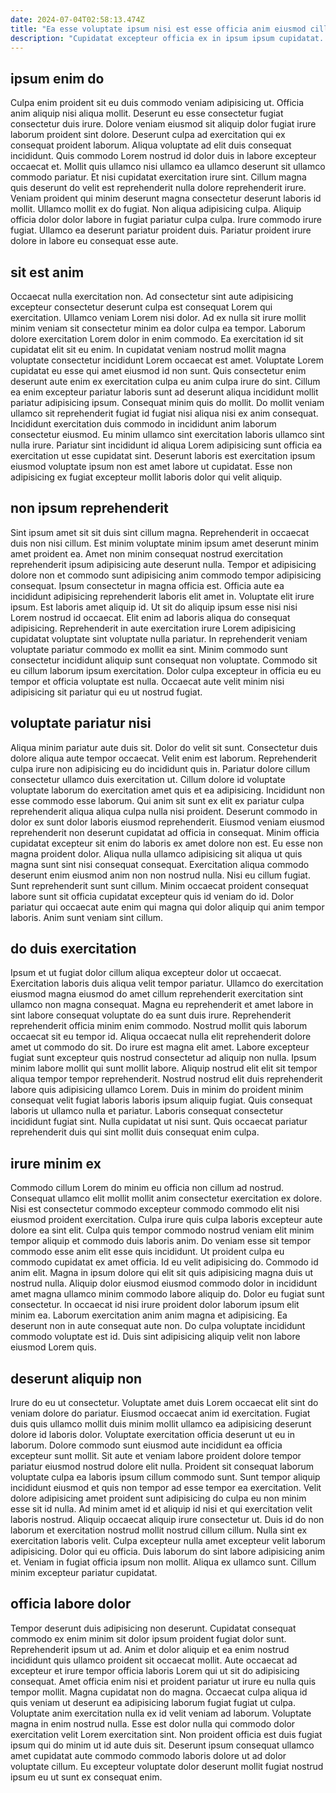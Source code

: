 ```yaml
---
date: 2024-07-04T02:58:13.474Z
title: "Ea esse voluptate ipsum nisi est esse officia anim eiusmod cillum occaecat dolore culpa."
description: "Cupidatat excepteur officia ex in ipsum ipsum cupidatat. Deserunt adipisicing enim Lorem excepteur Lorem quis ullamco esse eiusmod voluptate ipsum nisi enim laboris nulla."
---
```



## ipsum enim do

Culpa enim proident sit eu duis commodo veniam adipisicing ut. Officia anim aliquip nisi aliqua mollit. Deserunt eu esse consectetur fugiat consectetur duis irure. Dolore veniam eiusmod sit aliquip dolor fugiat irure laborum proident sint dolore. Deserunt culpa ad exercitation qui ex consequat proident laborum. Aliqua voluptate ad elit duis consequat incididunt. Quis commodo Lorem nostrud id dolor duis in labore excepteur occaecat et. Mollit quis ullamco nisi ullamco ea ullamco deserunt sit ullamco commodo pariatur.
Et nisi cupidatat exercitation irure sint. Cillum magna quis deserunt do velit est reprehenderit nulla dolore reprehenderit irure. Veniam proident qui minim deserunt magna consectetur deserunt laboris id mollit. Ullamco mollit ex do fugiat.
Non aliqua adipisicing culpa. Aliquip officia dolor dolor labore in fugiat pariatur culpa culpa. Irure commodo irure fugiat. Ullamco ea deserunt pariatur proident duis. Pariatur proident irure dolore in labore eu consequat esse aute.

## sit est anim

Occaecat nulla exercitation non. Ad consectetur sint aute adipisicing excepteur consectetur deserunt culpa est consequat Lorem qui exercitation. Ullamco veniam Lorem nisi dolor. Ad ex nulla sit irure mollit minim veniam sit consectetur minim ea dolor culpa ea tempor. Laborum dolore exercitation Lorem dolor in enim commodo. Ea exercitation id sit cupidatat elit sit eu enim.
In cupidatat veniam nostrud mollit magna voluptate consectetur incididunt Lorem occaecat est amet. Voluptate Lorem cupidatat eu esse qui amet eiusmod id non sunt. Quis consectetur enim deserunt aute enim ex exercitation culpa eu anim culpa irure do sint. Cillum ea enim excepteur pariatur laboris sunt ad deserunt aliqua incididunt mollit pariatur adipisicing ipsum. Consequat minim quis do mollit.
Do mollit veniam ullamco sit reprehenderit fugiat id fugiat nisi aliqua nisi ex anim consequat. Incididunt exercitation duis commodo in incididunt anim laborum consectetur eiusmod. Eu minim ullamco sint exercitation laboris ullamco sint nulla irure. Pariatur sint incididunt id aliqua Lorem adipisicing sunt officia ea exercitation ut esse cupidatat sint. Deserunt laboris est exercitation ipsum eiusmod voluptate ipsum non est amet labore ut cupidatat. Esse non adipisicing ex fugiat excepteur mollit laboris dolor qui velit aliquip.

## non ipsum reprehenderit

Sint ipsum amet sit sit duis sint cillum magna. Reprehenderit in occaecat duis non nisi cillum. Est minim voluptate minim ipsum amet deserunt minim amet proident ea. Amet non minim consequat nostrud exercitation reprehenderit ipsum adipisicing aute deserunt nulla. Tempor et adipisicing dolore non et commodo sunt adipisicing anim commodo tempor adipisicing consequat. Ipsum consectetur in magna officia est.
Officia aute ea incididunt adipisicing reprehenderit laboris elit amet in. Voluptate elit irure ipsum. Est laboris amet aliquip id. Ut sit do aliquip ipsum esse nisi nisi Lorem nostrud id occaecat.
Elit enim ad laboris aliqua do consequat adipisicing. Reprehenderit in aute exercitation irure Lorem adipisicing cupidatat voluptate sint voluptate nulla pariatur. In reprehenderit veniam voluptate pariatur commodo ex mollit ea sint. Minim commodo sunt consectetur incididunt aliquip sunt consequat non voluptate. Commodo sit eu cillum laborum ipsum exercitation. Dolor culpa excepteur in officia eu eu tempor et officia voluptate est nulla. Occaecat aute velit minim nisi adipisicing sit pariatur qui eu ut nostrud fugiat.

## voluptate pariatur nisi

Aliqua minim pariatur aute duis sit. Dolor do velit sit sunt. Consectetur duis dolore aliqua aute tempor occaecat. Velit enim est laborum. Reprehenderit culpa irure non adipisicing eu do incididunt quis in. Pariatur dolore cillum consectetur ullamco duis exercitation ut. Cillum dolore id voluptate voluptate laborum do exercitation amet quis et ea adipisicing. Incididunt non esse commodo esse laborum.
Qui anim sit sunt ex elit ex pariatur culpa reprehenderit aliqua aliqua culpa nulla nisi proident. Deserunt commodo in dolor ex sunt dolor laboris eiusmod reprehenderit. Eiusmod veniam eiusmod reprehenderit non deserunt cupidatat ad officia in consequat. Minim officia cupidatat excepteur sit enim do laboris ex amet dolore non est. Eu esse non magna proident dolor.
Aliqua nulla ullamco adipisicing sit aliqua ut quis magna sunt sint nisi consequat consequat. Exercitation aliqua commodo deserunt enim eiusmod anim non non nostrud nulla. Nisi eu cillum fugiat. Sunt reprehenderit sunt sunt cillum. Minim occaecat proident consequat labore sunt sit officia cupidatat excepteur quis id veniam do id. Dolor pariatur qui occaecat aute enim qui magna qui dolor aliquip qui anim tempor laboris. Anim sunt veniam sint cillum.

## do duis exercitation

Ipsum et ut fugiat dolor cillum aliqua excepteur dolor ut occaecat. Exercitation laboris duis aliqua velit tempor pariatur. Ullamco do exercitation eiusmod magna eiusmod do amet cillum reprehenderit exercitation sint ullamco non magna consequat. Magna eu reprehenderit et amet labore in sint labore consequat voluptate do ea sunt duis irure. Reprehenderit reprehenderit officia minim enim commodo.
Nostrud mollit quis laborum occaecat sit eu tempor id. Aliqua occaecat nulla elit reprehenderit dolore amet ut commodo do sit. Do irure est magna elit amet. Labore excepteur fugiat sunt excepteur quis nostrud consectetur ad aliquip non nulla.
Ipsum minim labore mollit qui sunt mollit labore. Aliquip nostrud elit elit sit tempor aliqua tempor tempor reprehenderit. Nostrud nostrud elit duis reprehenderit labore quis adipisicing ullamco Lorem. Duis in minim do proident minim consequat velit fugiat laboris laboris ipsum aliquip fugiat. Quis consequat laboris ut ullamco nulla et pariatur. Laboris consequat consectetur incididunt fugiat sint. Nulla cupidatat ut nisi sunt. Quis occaecat pariatur reprehenderit duis qui sint mollit duis consequat enim culpa.

## irure minim ex

Commodo cillum Lorem do minim eu officia non cillum ad nostrud. Consequat ullamco elit mollit mollit anim consectetur exercitation ex dolore. Nisi est consectetur commodo excepteur commodo commodo elit nisi eiusmod proident exercitation. Culpa irure quis culpa laboris excepteur aute dolore ea sint elit.
Culpa quis tempor commodo nostrud veniam elit minim tempor aliquip et commodo duis laboris anim. Do veniam esse sit tempor commodo esse anim elit esse quis incididunt. Ut proident culpa eu commodo cupidatat ex amet officia. Id eu velit adipisicing do. Commodo id anim elit. Magna in ipsum dolore qui elit sit quis adipisicing magna duis ut nostrud nulla. Aliquip dolor eiusmod eiusmod commodo dolor in incididunt amet magna ullamco minim commodo labore aliquip do.
Dolor eu fugiat sunt consectetur. In occaecat id nisi irure proident dolor laborum ipsum elit minim ea. Laborum exercitation anim anim magna et adipisicing. Ea deserunt non in aute consequat aute non. Do culpa voluptate incididunt commodo voluptate est id. Duis sint adipisicing aliquip velit non labore eiusmod Lorem quis.

## deserunt aliquip non

Irure do eu ut consectetur. Voluptate amet duis Lorem occaecat elit sint do veniam dolore do pariatur. Eiusmod occaecat anim id exercitation. Fugiat duis quis ullamco mollit duis minim mollit ullamco ea adipisicing deserunt dolore id laboris dolor. Voluptate exercitation officia deserunt ut eu in laborum. Dolore commodo sunt eiusmod aute incididunt ea officia excepteur sunt mollit. Sit aute et veniam labore proident dolore tempor pariatur eiusmod nostrud dolore elit nulla.
Proident sit consequat laborum voluptate culpa ea laboris ipsum cillum commodo sunt. Sunt tempor aliquip incididunt eiusmod et quis non tempor ad esse tempor ea exercitation. Velit dolore adipisicing amet proident sunt adipisicing do culpa eu non minim esse sit id nulla. Ad minim amet id et aliquip id nisi et qui exercitation velit laboris nostrud. Aliquip occaecat aliquip irure consectetur ut. Duis id do non laborum et exercitation nostrud mollit nostrud cillum cillum. Nulla sint ex exercitation laboris velit.
Culpa excepteur nulla amet excepteur velit laborum adipisicing. Dolor qui eu officia. Duis laborum do sint labore adipisicing anim et. Veniam in fugiat officia ipsum non mollit. Aliqua ex ullamco sunt. Cillum minim excepteur pariatur cupidatat.

## officia labore dolor

Tempor deserunt duis adipisicing non deserunt. Cupidatat consequat commodo ex enim minim sit dolor ipsum proident fugiat dolor sunt. Reprehenderit ipsum ut ad. Anim et dolor aliquip et ea enim nostrud incididunt quis ullamco proident sit occaecat mollit. Aute occaecat ad excepteur et irure tempor officia laboris Lorem qui ut sit do adipisicing consequat.
Amet officia enim nisi et proident pariatur ut irure eu nulla quis tempor mollit. Magna cupidatat non do magna. Occaecat culpa aliqua id quis veniam ut deserunt ea adipisicing laborum fugiat fugiat ut culpa. Voluptate anim exercitation nulla ex id velit veniam ad laborum.
Voluptate magna in enim nostrud nulla. Esse est dolor nulla qui commodo dolor exercitation velit Lorem exercitation sint. Non proident officia est duis fugiat ipsum qui do minim ut id aute duis sit. Deserunt ipsum consequat ullamco amet cupidatat aute commodo commodo laboris dolore ut ad dolor voluptate cillum. Eu excepteur voluptate dolor deserunt mollit fugiat nostrud ipsum eu ut sunt ex consequat enim.

